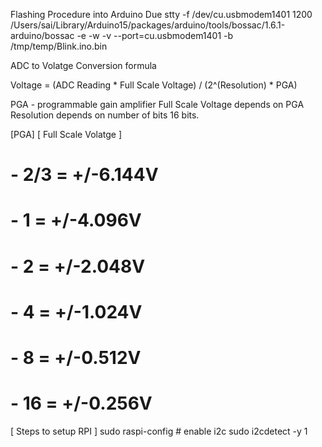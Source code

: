 Flashing Procedure into Arduino Due
stty -f /dev/cu.usbmodem1401 1200
/Users/sai/Library/Arduino15/packages/arduino/tools/bossac/1.6.1-arduino/bossac -e -w -v --port=cu.usbmodem1401 -b /tmp/temp/Blink.ino.bin

ADC to Volatge Conversion formula 

Voltage = (ADC Reading * Full Scale Voltage) / (2^(Resolution) * PGA)

PGA - programmable gain amplifier 
Full Scale Voltage depends on PGA
Resolution depends on number of bits 16 bits.

 [PGA]  [ Full Scale Volatge ]
#  - 2/3 = +/-6.144V
#  -   1 = +/-4.096V
#  -   2 = +/-2.048V
#  -   4 = +/-1.024V
#  -   8 = +/-0.512V
#  -  16 = +/-0.256V



[ Steps to setup  RPI ] 
sudo raspi-config # enable i2c
sudo i2cdetect -y 1